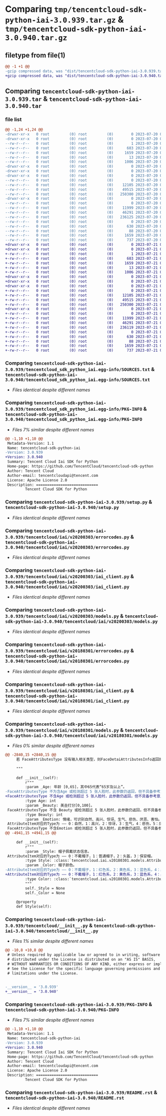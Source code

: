 # Comparing `tmp/tencentcloud-sdk-python-iai-3.0.939.tar.gz` & `tmp/tencentcloud-sdk-python-iai-3.0.940.tar.gz`

## filetype from file(1)

```diff
@@ -1 +1 @@
-gzip compressed data, was "dist/tencentcloud-sdk-python-iai-3.0.939.tar", last modified: Thu Jul 20 00:25:20 2023, max compression
+gzip compressed data, was "dist/tencentcloud-sdk-python-iai-3.0.940.tar", last modified: Fri Jul 21 00:32:23 2023, max compression
```

## Comparing `tencentcloud-sdk-python-iai-3.0.939.tar` & `tencentcloud-sdk-python-iai-3.0.940.tar`

### file list

```diff
@@ -1,24 +1,24 @@
-drwxr-xr-x   0 root         (0) root         (0)        0 2023-07-20 00:25:20.000000 tencentcloud-sdk-python-iai-3.0.939/
-drwxr-xr-x   0 root         (0) root         (0)        0 2023-07-20 00:25:20.000000 tencentcloud-sdk-python-iai-3.0.939/tencentcloud_sdk_python_iai.egg-info/
--rw-r--r--   0 root         (0) root         (0)        1 2023-07-20 00:25:20.000000 tencentcloud-sdk-python-iai-3.0.939/tencentcloud_sdk_python_iai.egg-info/dependency_links.txt
--rw-r--r--   0 root         (0) root         (0)      603 2023-07-20 00:25:20.000000 tencentcloud-sdk-python-iai-3.0.939/tencentcloud_sdk_python_iai.egg-info/SOURCES.txt
--rw-r--r--   0 root         (0) root         (0)     1659 2023-07-20 00:25:20.000000 tencentcloud-sdk-python-iai-3.0.939/tencentcloud_sdk_python_iai.egg-info/PKG-INFO
--rw-r--r--   0 root         (0) root         (0)       13 2023-07-20 00:25:20.000000 tencentcloud-sdk-python-iai-3.0.939/tencentcloud_sdk_python_iai.egg-info/top_level.txt
--rw-r--r--   0 root         (0) root         (0)     1006 2023-07-20 00:25:20.000000 tencentcloud-sdk-python-iai-3.0.939/setup.py
-drwxr-xr-x   0 root         (0) root         (0)        0 2023-07-20 00:25:20.000000 tencentcloud-sdk-python-iai-3.0.939/tencentcloud/
-drwxr-xr-x   0 root         (0) root         (0)        0 2023-07-20 00:25:20.000000 tencentcloud-sdk-python-iai-3.0.939/tencentcloud/iai/
-drwxr-xr-x   0 root         (0) root         (0)        0 2023-07-20 00:25:20.000000 tencentcloud-sdk-python-iai-3.0.939/tencentcloud/iai/v20200303/
--rw-r--r--   0 root         (0) root         (0)        0 2023-07-20 00:25:20.000000 tencentcloud-sdk-python-iai-3.0.939/tencentcloud/iai/v20200303/__init__.py
--rw-r--r--   0 root         (0) root         (0)    12105 2023-07-20 00:25:20.000000 tencentcloud-sdk-python-iai-3.0.939/tencentcloud/iai/v20200303/errorcodes.py
--rw-r--r--   0 root         (0) root         (0)    49515 2023-07-20 00:25:20.000000 tencentcloud-sdk-python-iai-3.0.939/tencentcloud/iai/v20200303/iai_client.py
--rw-r--r--   0 root         (0) root         (0)   250300 2023-07-20 00:25:20.000000 tencentcloud-sdk-python-iai-3.0.939/tencentcloud/iai/v20200303/models.py
-drwxr-xr-x   0 root         (0) root         (0)        0 2023-07-20 00:25:20.000000 tencentcloud-sdk-python-iai-3.0.939/tencentcloud/iai/v20180301/
--rw-r--r--   0 root         (0) root         (0)        0 2023-07-20 00:25:20.000000 tencentcloud-sdk-python-iai-3.0.939/tencentcloud/iai/v20180301/__init__.py
--rw-r--r--   0 root         (0) root         (0)    11999 2023-07-20 00:25:20.000000 tencentcloud-sdk-python-iai-3.0.939/tencentcloud/iai/v20180301/errorcodes.py
--rw-r--r--   0 root         (0) root         (0)    46291 2023-07-20 00:25:20.000000 tencentcloud-sdk-python-iai-3.0.939/tencentcloud/iai/v20180301/iai_client.py
--rw-r--r--   0 root         (0) root         (0)   236125 2023-07-20 00:25:20.000000 tencentcloud-sdk-python-iai-3.0.939/tencentcloud/iai/v20180301/models.py
--rw-r--r--   0 root         (0) root         (0)        0 2023-07-20 00:25:20.000000 tencentcloud-sdk-python-iai-3.0.939/tencentcloud/iai/__init__.py
--rw-r--r--   0 root         (0) root         (0)      630 2023-07-20 00:25:20.000000 tencentcloud-sdk-python-iai-3.0.939/tencentcloud/__init__.py
--rw-r--r--   0 root         (0) root         (0)       88 2023-07-20 00:25:20.000000 tencentcloud-sdk-python-iai-3.0.939/setup.cfg
--rw-r--r--   0 root         (0) root         (0)     1659 2023-07-20 00:25:20.000000 tencentcloud-sdk-python-iai-3.0.939/PKG-INFO
--rw-r--r--   0 root         (0) root         (0)      737 2023-07-20 00:25:20.000000 tencentcloud-sdk-python-iai-3.0.939/README.rst
+drwxr-xr-x   0 root         (0) root         (0)        0 2023-07-21 00:32:23.000000 tencentcloud-sdk-python-iai-3.0.940/
+drwxr-xr-x   0 root         (0) root         (0)        0 2023-07-21 00:32:23.000000 tencentcloud-sdk-python-iai-3.0.940/tencentcloud_sdk_python_iai.egg-info/
+-rw-r--r--   0 root         (0) root         (0)        1 2023-07-21 00:32:23.000000 tencentcloud-sdk-python-iai-3.0.940/tencentcloud_sdk_python_iai.egg-info/dependency_links.txt
+-rw-r--r--   0 root         (0) root         (0)      603 2023-07-21 00:32:23.000000 tencentcloud-sdk-python-iai-3.0.940/tencentcloud_sdk_python_iai.egg-info/SOURCES.txt
+-rw-r--r--   0 root         (0) root         (0)     1659 2023-07-21 00:32:23.000000 tencentcloud-sdk-python-iai-3.0.940/tencentcloud_sdk_python_iai.egg-info/PKG-INFO
+-rw-r--r--   0 root         (0) root         (0)       13 2023-07-21 00:32:23.000000 tencentcloud-sdk-python-iai-3.0.940/tencentcloud_sdk_python_iai.egg-info/top_level.txt
+-rw-r--r--   0 root         (0) root         (0)     1006 2023-07-21 00:32:23.000000 tencentcloud-sdk-python-iai-3.0.940/setup.py
+drwxr-xr-x   0 root         (0) root         (0)        0 2023-07-21 00:32:23.000000 tencentcloud-sdk-python-iai-3.0.940/tencentcloud/
+drwxr-xr-x   0 root         (0) root         (0)        0 2023-07-21 00:32:23.000000 tencentcloud-sdk-python-iai-3.0.940/tencentcloud/iai/
+drwxr-xr-x   0 root         (0) root         (0)        0 2023-07-21 00:32:23.000000 tencentcloud-sdk-python-iai-3.0.940/tencentcloud/iai/v20200303/
+-rw-r--r--   0 root         (0) root         (0)        0 2023-07-21 00:32:23.000000 tencentcloud-sdk-python-iai-3.0.940/tencentcloud/iai/v20200303/__init__.py
+-rw-r--r--   0 root         (0) root         (0)    12105 2023-07-21 00:32:23.000000 tencentcloud-sdk-python-iai-3.0.940/tencentcloud/iai/v20200303/errorcodes.py
+-rw-r--r--   0 root         (0) root         (0)    49515 2023-07-21 00:32:23.000000 tencentcloud-sdk-python-iai-3.0.940/tencentcloud/iai/v20200303/iai_client.py
+-rw-r--r--   0 root         (0) root         (0)   250300 2023-07-21 00:32:23.000000 tencentcloud-sdk-python-iai-3.0.940/tencentcloud/iai/v20200303/models.py
+drwxr-xr-x   0 root         (0) root         (0)        0 2023-07-21 00:32:23.000000 tencentcloud-sdk-python-iai-3.0.940/tencentcloud/iai/v20180301/
+-rw-r--r--   0 root         (0) root         (0)        0 2023-07-21 00:32:23.000000 tencentcloud-sdk-python-iai-3.0.940/tencentcloud/iai/v20180301/__init__.py
+-rw-r--r--   0 root         (0) root         (0)    11999 2023-07-21 00:32:23.000000 tencentcloud-sdk-python-iai-3.0.940/tencentcloud/iai/v20180301/errorcodes.py
+-rw-r--r--   0 root         (0) root         (0)    46291 2023-07-21 00:32:23.000000 tencentcloud-sdk-python-iai-3.0.940/tencentcloud/iai/v20180301/iai_client.py
+-rw-r--r--   0 root         (0) root         (0)   236119 2023-07-21 00:32:23.000000 tencentcloud-sdk-python-iai-3.0.940/tencentcloud/iai/v20180301/models.py
+-rw-r--r--   0 root         (0) root         (0)        0 2023-07-21 00:32:23.000000 tencentcloud-sdk-python-iai-3.0.940/tencentcloud/iai/__init__.py
+-rw-r--r--   0 root         (0) root         (0)      630 2023-07-21 00:32:23.000000 tencentcloud-sdk-python-iai-3.0.940/tencentcloud/__init__.py
+-rw-r--r--   0 root         (0) root         (0)       88 2023-07-21 00:32:23.000000 tencentcloud-sdk-python-iai-3.0.940/setup.cfg
+-rw-r--r--   0 root         (0) root         (0)     1659 2023-07-21 00:32:23.000000 tencentcloud-sdk-python-iai-3.0.940/PKG-INFO
+-rw-r--r--   0 root         (0) root         (0)      737 2023-07-21 00:32:23.000000 tencentcloud-sdk-python-iai-3.0.940/README.rst
```

### Comparing `tencentcloud-sdk-python-iai-3.0.939/tencentcloud_sdk_python_iai.egg-info/SOURCES.txt` & `tencentcloud-sdk-python-iai-3.0.940/tencentcloud_sdk_python_iai.egg-info/SOURCES.txt`

 * *Files identical despite different names*

### Comparing `tencentcloud-sdk-python-iai-3.0.939/tencentcloud_sdk_python_iai.egg-info/PKG-INFO` & `tencentcloud-sdk-python-iai-3.0.940/tencentcloud_sdk_python_iai.egg-info/PKG-INFO`

 * *Files 7% similar despite different names*

```diff
@@ -1,10 +1,10 @@
 Metadata-Version: 1.1
 Name: tencentcloud-sdk-python-iai
-Version: 3.0.939
+Version: 3.0.940
 Summary: Tencent Cloud Iai SDK for Python
 Home-page: https://github.com/TencentCloud/tencentcloud-sdk-python
 Author: Tencent Cloud
 Author-email: tencentcloudapi@tencent.com
 License: Apache License 2.0
 Description: ============================
         Tencent Cloud SDK for Python
```

### Comparing `tencentcloud-sdk-python-iai-3.0.939/setup.py` & `tencentcloud-sdk-python-iai-3.0.940/setup.py`

 * *Files identical despite different names*

### Comparing `tencentcloud-sdk-python-iai-3.0.939/tencentcloud/iai/v20200303/errorcodes.py` & `tencentcloud-sdk-python-iai-3.0.940/tencentcloud/iai/v20200303/errorcodes.py`

 * *Files identical despite different names*

### Comparing `tencentcloud-sdk-python-iai-3.0.939/tencentcloud/iai/v20200303/iai_client.py` & `tencentcloud-sdk-python-iai-3.0.940/tencentcloud/iai/v20200303/iai_client.py`

 * *Files identical despite different names*

### Comparing `tencentcloud-sdk-python-iai-3.0.939/tencentcloud/iai/v20200303/models.py` & `tencentcloud-sdk-python-iai-3.0.940/tencentcloud/iai/v20200303/models.py`

 * *Files identical despite different names*

### Comparing `tencentcloud-sdk-python-iai-3.0.939/tencentcloud/iai/v20180301/errorcodes.py` & `tencentcloud-sdk-python-iai-3.0.940/tencentcloud/iai/v20180301/errorcodes.py`

 * *Files identical despite different names*

### Comparing `tencentcloud-sdk-python-iai-3.0.939/tencentcloud/iai/v20180301/iai_client.py` & `tencentcloud-sdk-python-iai-3.0.940/tencentcloud/iai/v20180301/iai_client.py`

 * *Files identical despite different names*

### Comparing `tencentcloud-sdk-python-iai-3.0.939/tencentcloud/iai/v20180301/models.py` & `tencentcloud-sdk-python-iai-3.0.940/tencentcloud/iai/v20180301/models.py`

 * *Files 0% similar despite different names*

```diff
@@ -2840,15 +2840,15 @@
     若 FaceAttributesType 没有输入相关类型，则FaceDetaiAttributesInfo返回的细项不具备参考意义。
 
     """
 
     def __init__(self):
         r"""
         :param _Age: 年龄 [0,65]，其中65代表“65岁及以上”。 
-FaceAttributesType 不为含Age 或检测超过 5 张人脸时，此参数仍返回，但不具备参考意义。
+FaceAttributesType 不含Age 或检测超过 5 张人脸时，此参数仍返回，但不具备参考意义。
         :type Age: int
         :param _Beauty: 美丑打分[0,100]。 
 FaceAttributesType 不含 Beauty 或检测超过 5 张人脸时，此参数仍返回，但不具备参考意义。
         :type Beauty: int
         :param _Emotion: 情绪，可识别自然、高兴、惊讶、生气、悲伤、厌恶、害怕。 
 AttributeItem对应的Type为 —— 0：自然，1：高兴，2：惊讶，3：生气，4：悲伤，5：厌恶，6：害怕
 FaceAttributesType 不含Emotion 或检测超过 5 张人脸时，此参数仍返回，但不具备参考意义。
@@ -4941,15 +4941,15 @@
 
     def __init__(self):
         r"""
         :param _Style: 帽子佩戴状态信息。
 AttributeItem对应的Type为 —— 0：不戴帽子，1：普通帽子，2：头盔，3：保安帽。
         :type Style: :class:`tencentcloud.iai.v20180301.models.AttributeItem`
         :param _Color: 帽子颜色。
-AttributeItem对应的Type为 —— 0：不戴帽子，1：红色系，2：黄色系，3：蓝色系，4：黑色系，5：灰白色系，6：混色系子。
+AttributeItem对应的Type为 —— 0：不戴帽子，1：红色系，2：黄色系，3：蓝色系，4：黑色系，5：灰白色系，6：混色系。
         :type Color: :class:`tencentcloud.iai.v20180301.models.AttributeItem`
         """
         self._Style = None
         self._Color = None
 
     @property
     def Style(self):
```

### Comparing `tencentcloud-sdk-python-iai-3.0.939/tencentcloud/__init__.py` & `tencentcloud-sdk-python-iai-3.0.940/tencentcloud/__init__.py`

 * *Files 1% similar despite different names*

```diff
@@ -10,8 +10,8 @@
 # Unless required by applicable law or agreed to in writing, software
 # distributed under the License is distributed on an "AS IS" BASIS,
 # WITHOUT WARRANTIES OR CONDITIONS OF ANY KIND, either express or implied.
 # See the License for the specific language governing permissions and
 # limitations under the License.
 
 
-__version__ = '3.0.939'
+__version__ = '3.0.940'
```

### Comparing `tencentcloud-sdk-python-iai-3.0.939/PKG-INFO` & `tencentcloud-sdk-python-iai-3.0.940/PKG-INFO`

 * *Files 7% similar despite different names*

```diff
@@ -1,10 +1,10 @@
 Metadata-Version: 1.1
 Name: tencentcloud-sdk-python-iai
-Version: 3.0.939
+Version: 3.0.940
 Summary: Tencent Cloud Iai SDK for Python
 Home-page: https://github.com/TencentCloud/tencentcloud-sdk-python
 Author: Tencent Cloud
 Author-email: tencentcloudapi@tencent.com
 License: Apache License 2.0
 Description: ============================
         Tencent Cloud SDK for Python
```

### Comparing `tencentcloud-sdk-python-iai-3.0.939/README.rst` & `tencentcloud-sdk-python-iai-3.0.940/README.rst`

 * *Files identical despite different names*

